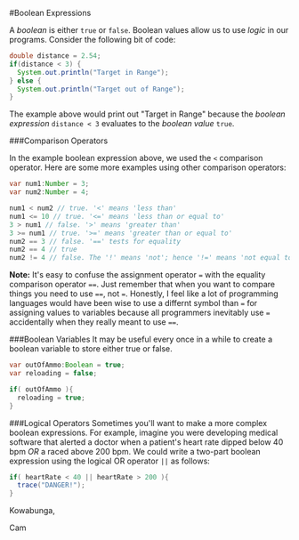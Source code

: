 #Boolean Expressions

A *boolean* is either `true` or `false`. Boolean values allow us to use *logic* in our programs. Consider the following bit of code:

```java
double distance = 2.54;
if(distance < 3) {
  System.out.println("Target in Range");
} else {
  System.out.println("Target out of Range");
}
```

The example above would print out "Target in Range" because the *boolean expression* `distance < 3` evaluates to the *boolean value* `true`.

###Comparison Operators

In the example boolean expression above, we used the `<` comparison operator. Here are some more examples using other comparison operators:

```java
var num1:Number = 3;
var num2:Number = 4;

num1 < num2 // true. '<' means 'less than'
num1 <= 10 // true. '<=' means 'less than or equal to'
3 > num1 // false. '>' means 'greater than'
3 >= num1 // true. '>=' means 'greater than or equal to'
num2 == 3 // false. '==' tests for equality
num2 == 4 // true
num2 != 4 // false. The '!' means 'not'; hence '!=' means 'not equal to'
```

**Note:** It's easy to confuse the assignment operator `=` with the equality comparison operator `==`. Just remember that when you want to compare things you need to use `==`, not `=`. Honestly, I feel like a lot of programming languages would have been wise to use a differnt symbol than `=` for assigning values to variables because all programmers inevitably use `=` accidentally when they really meant to use `==`.

###Boolean Variables
It may be useful every once in a while to create a boolean variable to store either true or false.
```java
var outOfAmmo:Boolean = true;
var reloading = false;

if( outOfAmmo ){
  reloading = true;
}
```

###Logical Operators
Sometimes you'll want to make a more complex boolean expressions. For example, imagine you were developing medical software that alerted a doctor when a patient's heart rate dipped below 40 bpm *OR* a raced above 200 bpm. We could write a two-part boolean expression using the logical OR operator `||` as follows:

```java
if( heartRate < 40 || heartRate > 200 ){
  trace("DANGER!");
}
```


Kowabunga,

Cam

